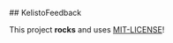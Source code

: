 ## KelistoFeedback

This project **rocks** and uses [MIT-LICENSE](http://en.wikipedia.org/wiki/MIT_License)!
